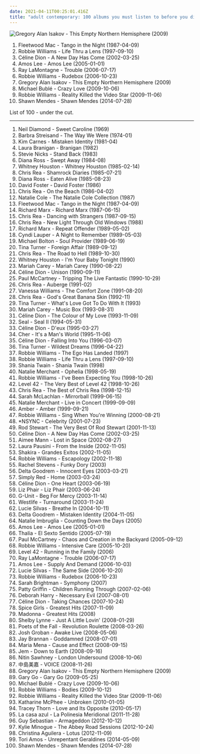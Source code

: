 ```yaml
---
date: 2021-04-11T00:25:01.416Z
title: "adult contemporary: 100 albums you must listen to before you die"
---
```

![Gregory Alan Isakov - This Empty Northern Hemisphere (2009)](http://coverartarchive.org/release/a9f1fa02-8290-449a-95ee-e88c53a3e60b/13153183313-500.jpg "Gregory Alan Isakov - This Empty Northern Hemisphere (2009)")
<ol class="albums">
<li data-cover="http://coverartarchive.org/release/ad3f2bf7-90d0-375f-aae1-9e49c1a7d93f/16482357177-500.jpg" data-tags="80s, classic rock" role="button">Fleetwood Mac - Tango in the Night (1987-04-09)</li>
<li data-cover="https://img.discogs.com/srk4VKwvLYZHsdluO_-5sOpdufc=/fit-in/600x611/filters:strip_icc():format(jpeg):mode_rgb():quality(90)/discogs-images/R-14621763-1578342628-8323.jpeg.jpg" data-tags="pop, rock, britpop, british" role="button">Robbie Williams - Life Thru a Lens (1997-09-10)</li>
<li data-cover="https://img.discogs.com/_rd-VQ24XDQKDNOWoc9Y_TdShuI=/fit-in/450x467/filters:strip_icc():format(jpeg):mode_rgb():quality(90)/discogs-images/R-2583660-1420114474-5047.jpeg.jpg" data-tags="celine dion, pop" role="button">Céline Dion - A New Day Has Come (2002-03-25)</li>
<li data-cover="http://coverartarchive.org/release/21a61aea-caa7-4f5c-887e-960a0a479bbd/19505380379-500.jpg" data-tags="soul" role="button">Amos Lee - Amos Lee (2005-01-01)</li>
<li data-cover="https://img.discogs.com/2mMumTyeU5d-Bdf0Jkgc-viD1tU=/fit-in/600x600/filters:strip_icc():format(jpeg):mode_rgb():quality(90)/discogs-images/R-888713-1536068445-2270.jpeg.jpg" data-tags="folk" role="button">Ray LaMontagne - Trouble (2006-07-17)</li>
<li data-cover="http://coverartarchive.org/release/28a2bfa0-6cf7-4854-93f1-e5a06de9162d/5907595639-500.jpg" data-tags="pop" role="button">Robbie Williams - Rudebox (2006-10-23)</li>
<li data-cover="http://coverartarchive.org/release/a9f1fa02-8290-449a-95ee-e88c53a3e60b/13153183313-500.jpg" data-tags="rock, singer-songwriter, acoustic, americana, adult contemporary, folk rock, singer/songwriter, gregory alan isakov" role="button">Gregory Alan Isakov - This Empty Northern Hemisphere (2009)</li>
<li data-cover="http://coverartarchive.org/release/6430856a-c1dd-3a18-8733-0c93aec06244/14300032035-500.jpg" data-tags="jazz" role="button">Michael Bublé - Crazy Love (2009-10-06)</li>
<li data-cover="http://coverartarchive.org/release/e15f9b62-f46a-40f5-8e5f-ba52f0bc382a/2688225539-500.jpg" data-tags="british, pop, britpop" role="button">Robbie Williams - Reality Killed the Video Star (2009-11-06)</li>
<li data-cover="http://coverartarchive.org/release/c089a4bd-dfc4-4583-a381-2c4b4541808d/10650592968-500.jpg" data-tags="pop" role="button">Shawn Mendes - Shawn Mendes (2014-07-28)</li>
</ol>
List of 100 - under the cut.
<!-- more -->

_________________

<ol class="albums">
<li data-cover="http://coverartarchive.org/release/7a436130-f945-42b2-93d0-1a9b9e3d6797/4732084267-500.jpg" data-tags="70s, vocalistas masculinos" role="button">
Neil Diamond - Sweet Caroline (1969)
</li>
<li data-cover="http://coverartarchive.org/release/297b5fd9-654c-3eb7-a41e-40fc4ae011c7/9800946084-500.jpg" data-tags="jazz, 70s, easy listening" role="button">
Barbra Streisand - The Way We Were (1974-01)
</li>
<li data-cover="http://coverartarchive.org/release/2e3ad57d-da42-489f-8032-8b4b2b63478b/24154851314-500.jpg" data-tags="80s" role="button">
Kim Carnes - Mistaken Identity (1981-04)
</li>
<li data-cover="https://img.discogs.com/XYc7LRuNKKYb1a9LAYBrPoQV-5Y=/fit-in/599x624/filters:strip_icc():format(jpeg):mode_rgb():quality(90)/discogs-images/R-5420332-1392910932-5689.jpeg.jpg" data-tags="pop, 80s, dance, new wave, female vocalist" role="button">
Laura Branigan - Branigan (1982)
</li>
<li data-cover="http://coverartarchive.org/release/d67f9f62-a876-4af8-9c77-0940a6a06146/27392038245-500.jpg" data-tags="80s, female vocalists, adult contemporary, aor" role="button">
Stevie Nicks - Stand Back (1983)
</li>
<li data-cover="https://img.discogs.com/es5kiLbjpBMJspxbK5N8fRWITvg=/fit-in/524x480/filters:strip_icc():format(jpeg):mode_rgb():quality(90)/discogs-images/R-536506-1299599107.jpeg.jpg" data-tags="female vocalists" role="button">
Diana Ross - Swept Away (1984-08)
</li>
<li data-cover="http://coverartarchive.org/release/3811a110-cce0-4ddd-b52f-e12c50190783/1647997357-500.jpg" data-tags="80s, pop, soul, rnb, whitney houston, female vocalists" role="button">
Whitney Houston - Whitney Houston (1985-02-14)
</li>
<li data-cover="http://coverartarchive.org/release/c2fa8fd0-c101-39b6-8229-8270fb074126/6193085847-500.jpg" data-tags="soft rock, aor, adult contemporary, blues rock" role="button">
Chris Rea - Shamrock Diaries (1985-07-21)
</li>
<li data-cover="https://img.discogs.com/es5kiLbjpBMJspxbK5N8fRWITvg=/fit-in/524x480/filters:strip_icc():format(jpeg):mode_rgb():quality(90)/discogs-images/R-536506-1299599107.jpeg.jpg" data-tags="80s, bee gees, bee gees cover, vanalles" role="button">
Diana Ross - Eaten Alive (1985-08-23)
</li>
<li data-cover="http://coverartarchive.org/release/ddca2d68-47e2-4235-9ecc-45f7348b20a3/13758489426-500.jpg" data-tags="80s, adult contemporary, songwriter, aor, composer, west coast, david foster, back in the day fav albums" role="button">
David Foster - David Foster (1986)
</li>
<li data-cover="http://coverartarchive.org/release/b5df207c-87eb-383b-9e19-7db601e4a44c/3479880167-500.jpg" data-tags="soft rock, aor, adult contemporary, blues rock" role="button">
Chris Rea - On the Beach (1986-04-02)
</li>
<li data-cover="http://coverartarchive.org/release/4f284766-1ad2-46ab-8cd9-6b5a1f7d2f2a/1279641724-500.jpg" data-tags="female vocalists, jazz" role="button">
Natalie Cole - The Natalie Cole Collection (1987)
</li>
<li data-cover="http://coverartarchive.org/release/ad3f2bf7-90d0-375f-aae1-9e49c1a7d93f/16482357177-500.jpg" data-tags="80s, classic rock" role="button">
Fleetwood Mac - Tango in the Night (1987-04-09)
</li>
<li data-cover="https://img.discogs.com/q-egR2p92mvjHZpRILKJqXJZkEU=/fit-in/600x450/filters:strip_icc():format(jpeg):mode_rgb():quality(90)/discogs-images/R-12277460-1566069557-3133.jpeg.jpg" data-tags="soul, 80s, soft rock, adult contemporary, aor, 80s-90s pop, my fav songs, richard marx" role="button">
Richard Marx - Richard Marx (1987-06-15)
</li>
<li data-cover="http://coverartarchive.org/release/532539a2-d882-4511-a458-8c25a63ca3f3/12684262889-500.jpg" data-tags="soft rock, aor, adult contemporary, blues rock" role="button">
Chris Rea - Dancing with Strangers (1987-09-15)
</li>
<li data-cover="https://img.discogs.com/S3iViJFV1f90nU_Bygin0zHI8lQ=/fit-in/299x300/filters:strip_icc():format(jpeg):mode_rgb():quality(90)/discogs-images/R-10057567-1490879704-3159.jpeg.jpg" data-tags="soft rock, adult contemporary, aor, blues rock" role="button">
Chris Rea - New Light Through Old Windows (1988)
</li>
<li data-cover="https://img.discogs.com/Y9Q2t4U5jwPJRmfmVXG1WL_7s50=/fit-in/600x602/filters:strip_icc():format(jpeg):mode_rgb():quality(90)/discogs-images/R-830792-1193871077.jpeg.jpg" data-tags="80s" role="button">
Richard Marx - Repeat Offender (1989-05-02)
</li>
<li data-cover="http://coverartarchive.org/release/dbc74bd6-2a7a-4b34-a395-a20edd274c9b/7107782697-500.jpg" data-tags="80s" role="button">
Cyndi Lauper - A Night to Remember (1989-05-03)
</li>
<li data-cover="http://coverartarchive.org/release/6b22a882-6469-4cde-be12-47352a1ad8c8/11409302751-500.jpg" data-tags="michael bolton" role="button">
Michael Bolton - Soul Provider (1989-06-19)
</li>
<li data-cover="https://img.discogs.com/FfdYLK524D44dL2M_OzZmDqFCfk=/fit-in/220x220/filters:strip_icc():format(jpeg):mode_rgb():quality(90)/discogs-images/R-11029778-1549220819-1601.jpeg.jpg" data-tags="rock, 80s" role="button">
Tina Turner - Foreign Affair (1989-09-12)
</li>
<li data-cover="http://coverartarchive.org/release/4b0bcf5d-9d9e-3835-8f61-63464010b66e/3100610198-500.jpg" data-tags="soft rock, aor, rock, adult contemporary, blues rock, chris rea" role="button">
Chris Rea - The Road to Hell (1989-10-30)
</li>
<li data-cover="https://img.discogs.com/70tdQwvfeU2pZ0IFUZl1avPmEsg=/fit-in/358x358/filters:strip_icc():format(jpeg):mode_rgb():quality(90)/discogs-images/R-3399575-1394053755-6564.jpeg.jpg" data-tags="pop, soul, 90s, rnb, female vocalist" role="button">
Whitney Houston - I'm Your Baby Tonight (1990)
</li>
<li data-cover="http://coverartarchive.org/release/698fa1f0-6e8c-42a0-a1dd-9558d0d521ee/1637729272-500.jpg" data-tags="pop" role="button">
Mariah Carey - Mariah Carey (1990-08-22)
</li>
<li data-cover="http://coverartarchive.org/release/9a616f50-ae3e-3183-b377-35916776671c/5958343513-500.jpg" data-tags="pop, 90s" role="button">
Céline Dion - Unison (1990-09-11)
</li>
<li data-cover="http://coverartarchive.org/release/7cb504af-43bd-4316-9b66-cba81899e5bb/1887783064-500.jpg" data-tags="classic rock, pop, rock, british, singer-songwriter, pop rock, soft rock, adult contemporary, 90s, live, rock n roll, stonedbeat, lite rock, beatles cover song" role="button">
Paul McCartney - Tripping The Live Fantastic (1990-10-29)
</li>
<li data-cover="https://img.discogs.com/dTZjgdbyZ8iOLQOFoy_2o0gEIqU=/fit-in/480x480/filters:strip_icc():format(jpeg):mode_rgb():quality(90)/discogs-images/R-827610-1163238449.jpeg.jpg" data-tags="blues rock, soft rock, aor, adult contemporary, 90s" role="button">
Chris Rea - Auberge (1991-02)
</li>
<li data-cover="http://coverartarchive.org/release/8e287f1d-6a36-4446-816a-d028bb19018c/24708246922-500.jpg" data-tags="female vocalists, 90s, rnb" role="button">
Vanessa Williams - The Comfort Zone (1991-08-20)
</li>
<li data-cover="http://coverartarchive.org/release/8bf23fbc-43e7-4bb7-a7d4-2b713fd16790/15067590439-500.jpg" data-tags="soft rock, adult contemporary, aor, blues rock" role="button">
Chris Rea - God's Great Banana Skin (1992-11)
</li>
<li data-cover="http://coverartarchive.org/release/e4d95059-df27-42bd-ac8f-7c5bf82e6aca/13886547423-500.jpg" data-tags="tina turner" role="button">
Tina Turner - What's Love Got To Do With It (1993)
</li>
<li data-cover="https://img.discogs.com/id7XfozWlsvLSVoXasd0F9FUYmQ=/fit-in/600x601/filters:strip_icc():format(jpeg):mode_rgb():quality(90)/discogs-images/R-13151930-1548959241-1212.jpeg.jpg" data-tags="pop" role="button">
Mariah Carey - Music Box (1993-08-31)
</li>
<li data-cover="http://coverartarchive.org/release/ce3fbc7a-7725-4235-8c92-1bbe856da295/8343736087-500.jpg" data-tags="pop, celine dion" role="button">
Céline Dion - The Colour of My Love (1993-11-09)
</li>
<li data-cover="http://coverartarchive.org/release/d61cc3bc-678c-4a7e-b6bb-a7663971c1ad/15863460281-500.jpg" data-tags="seal" role="button">
Seal - Seal II (1994-05-31)
</li>
<li data-cover="https://img.discogs.com/8TjvoPNbPlwQ3CyeM8i16u-Ec4k=/fit-in/600x473/filters:strip_icc():format(jpeg):mode_rgb():quality(90)/discogs-images/R-1231195-1374046614-3279.jpeg.jpg" data-tags="pop, francophone, french 1995" role="button">
Céline Dion - D'eux (1995-03-27)
</li>
<li data-cover="http://coverartarchive.org/release/e4e7db8a-2622-47d3-80a5-91534d523ac5/16429545666-500.jpg" data-tags="pop, rock" role="button">
Cher - It's a Man's World (1995-11-06)
</li>
<li data-cover="https://img.discogs.com/BtszspByQCZTXl0NJT69C_iwdr0=/fit-in/500x500/filters:strip_icc():format(jpeg):mode_rgb():quality(90)/discogs-images/R-1916821-1252274130.jpeg.jpg" data-tags="celine dion, pop" role="button">
Céline Dion - Falling Into You (1996-03-07)
</li>
<li data-cover="https://img.discogs.com/58xnvTHhlPW9ok9JHGV4kHNU6YM=/fit-in/600x611/filters:strip_icc():format(jpeg):mode_rgb():quality(90)/discogs-images/R-8589887-1466105259-4798.jpeg.jpg" data-tags="tina turner" role="button">
Tina Turner - Wildest Dreams (1996-04-22)
</li>
<li data-cover="http://coverartarchive.org/release/3852304a-41d1-4639-bab9-abb606c33c75/3031192753-500.jpg" data-tags="pop, alternative, britpop, rock" role="button">
Robbie Williams - The Ego Has Landed (1997)
</li>
<li data-cover="https://img.discogs.com/srk4VKwvLYZHsdluO_-5sOpdufc=/fit-in/600x611/filters:strip_icc():format(jpeg):mode_rgb():quality(90)/discogs-images/R-14621763-1578342628-8323.jpeg.jpg" data-tags="pop, rock, britpop, british" role="button">
Robbie Williams - Life Thru a Lens (1997-09-10)
</li>
<li data-cover="https://img.discogs.com/eg6Wh1EYgRre6bpFJviJLuwereg=/fit-in/600x600/filters:strip_icc():format(jpeg):mode_rgb():quality(90)/discogs-images/R-4312586-1410062256-3241.jpeg.jpg" data-tags="pop, rock, country, pop rock, adult contemporary, canadian, 90s, female vocalist, classic country, country rock, contemporary country, shania twain, twain, new traditionalist country, crime of the century, there goes the neighborhood, forget me, you lay a whole lot of love on me, dance with the one that brought you, stil under the weather, god aint gonna getcha for that, when he leaves you, hi love your mucik" role="button">
Shania Twain - Shania Twain (1998)
</li>
<li data-cover="http://coverartarchive.org/release/507eae8c-474f-45d5-b4fc-8723b4a7675b/3263480220-500.jpg" data-tags="female vocalists" role="button">
Natalie Merchant - Ophelia (1998-05-19)
</li>
<li data-cover="http://coverartarchive.org/release/97242b22-9778-4864-920b-3dfc4c104036/15402431156-500.jpg" data-tags="pop, britpop" role="button">
Robbie Williams - I've Been Expecting You (1998-10-26)
</li>
<li data-cover="http://coverartarchive.org/release/4498095f-3750-4d31-938e-486fe163de0a/7037698301-500.jpg" data-tags="rock, 80s" role="button">
Level 42 - The Very Best of Level 42 (1998-10-26)
</li>
<li data-cover="https://img.discogs.com/EojbgTQjh59mQVDl2wvOHUZ0Q5Y=/fit-in/600x595/filters:strip_icc():format(jpeg):mode_rgb():quality(90)/discogs-images/R-7218691-1589987265-7796.jpeg.jpg" data-tags="soft rock, blues rock, adult contemporary, aor, chris rea" role="button">
Chris Rea - The Best of Chris Rea (1998-12-15)
</li>
<li data-cover="http://coverartarchive.org/release/a5229267-6d95-4491-9274-2f887c9acaa0/979270452-500.jpg" data-tags="live" role="button">
Sarah McLachlan - Mirrorball (1999-06-15)
</li>
<li data-cover="http://coverartarchive.org/release/e1d607b2-ad38-4f58-9e3f-0213aeffbfe4/25840389293-500.jpg" data-tags="live" role="button">
Natalie Merchant - Live in Concert (1999-09-09)
</li>
<li data-cover="https://img.discogs.com/_lgzgLZX-6Eus78dBrt0h-_g19w=/fit-in/600x659/filters:strip_icc():format(jpeg):mode_rgb():quality(90)/discogs-images/R-1357250-1538833078-2334.jpeg.jpg" data-tags="pop, female vocalists, dance-pop, adult contemporary, house, eurodance, love songs, freestyle, classic freestyle" role="button">
Amber - Amber (1999-09-21)
</li>
<li data-cover="http://coverartarchive.org/release/b85f3519-c771-3267-92c0-cf509db2eba0/2454107403-500.jpg" data-tags="pop" role="button">
Robbie Williams - Sing When You're Winning (2000-08-21)
</li>
<li data-cover="https://img.discogs.com/9APtNKpXs3mJWflAiQeZbJJSmyI=/fit-in/600x687/filters:strip_icc():format(jpeg):mode_rgb():quality(90)/discogs-images/R-7232808-1450003956-2682.jpeg.jpg" data-tags="pop" role="button">
*NSYNC - Celebrity (2001-07-23)
</li>
<li data-cover="http://coverartarchive.org/release/a47c5bce-aef5-4c10-991f-9c588240e071/22069904711-500.jpg" data-tags="rod stewart, rock, soft rock" role="button">
Rod Stewart - The Very Best Of Rod Stewart (2001-11-13)
</li>
<li data-cover="https://img.discogs.com/_rd-VQ24XDQKDNOWoc9Y_TdShuI=/fit-in/450x467/filters:strip_icc():format(jpeg):mode_rgb():quality(90)/discogs-images/R-2583660-1420114474-5047.jpeg.jpg" data-tags="celine dion, pop" role="button">
Céline Dion - A New Day Has Come (2002-03-25)
</li>
<li data-cover="http://coverartarchive.org/release/8fc6366c-ad31-4825-80b0-b2830ba9712b/10272280281-500.jpg" data-tags="singer-songwriter, female vocalists" role="button">
Aimee Mann - Lost in Space (2002-08-27)
</li>
<li data-cover="https://via.placeholder.com/450" data-tags="pop" role="button">
Laura Pausini - From the Inside (2002-11-05)
</li>
<li data-cover="http://coverartarchive.org/release/15483097-3a69-3b70-ae4a-40ca82156c27/7143040493-500.jpg" data-tags="latin, shakira, pop" role="button">
Shakira - Grandes Exitos (2002-11-05)
</li>
<li data-cover="http://coverartarchive.org/release/4af3d5df-674c-3d37-903c-b9ced24d5c3a/21168360245-500.jpg" data-tags="pop, robbie williams" role="button">
Robbie Williams - Escapology (2002-11-18)
</li>
<li data-cover="http://coverartarchive.org/release/ea0da652-0f59-43cf-83e4-a03034bcf90e/7777312097-500.jpg" data-tags="pop" role="button">
Rachel Stevens - Funky Dory (2003)
</li>
<li data-cover="http://coverartarchive.org/release/51f33fb9-1569-49f7-9ca0-147fdc835ac5/12666898701-500.jpg" data-tags="pop" role="button">
Delta Goodrem - Innocent Eyes (2003-03-21)
</li>
<li data-cover="https://img.discogs.com/on7vn4BaRhJvJuJAC_hFod-nHno=/fit-in/600x597/filters:strip_icc():format(jpeg):mode_rgb():quality(90)/discogs-images/R-14554335-1576955367-5851.png.jpg" data-tags="pop" role="button">
Simply Red - Home (2003-03-24)
</li>
<li data-cover="http://coverartarchive.org/release/dfccb3f6-45d0-4467-8ef6-c5d7ef24c3bb/12077368805-500.jpg" data-tags="pop" role="button">
Céline Dion - One Heart (2003-06-19)
</li>
<li data-cover="https://img.discogs.com/LWJ-AKum2NOXPYjc0WBwPF-S9GM=/fit-in/300x300/filters:strip_icc():format(jpeg):mode_rgb():quality(90)/discogs-images/R-1966844-1330288157.jpeg.jpg" data-tags="rock" role="button">
Liz Phair - Liz Phair (2003-06-24)
</li>
<li data-cover="https://img.discogs.com/0GRKX6vZKxmykt49aVPTcsro_F4=/fit-in/300x298/filters:strip_icc():format(jpeg):mode_rgb():quality(90)/discogs-images/R-1963323-1255339548.jpeg.jpg" data-tags="rap, g-unit" role="button">
G-Unit - Beg For Mercy (2003-11-14)
</li>
<li data-cover="http://coverartarchive.org/release/524f982f-8870-4893-b4bc-878ff99577c7/11516428847-500.jpg" data-tags="pop, boy band, male vocalist, turnaround" role="button">
Westlife - Turnaround (2003-11-24)
</li>
<li data-cover="http://coverartarchive.org/release/daec735c-6a05-4174-a0e5-413dcec49335/22429537977-500.jpg" data-tags="pop, female vocalists" role="button">
Lucie Silvas - Breathe In (2004-10-11)
</li>
<li data-cover="http://coverartarchive.org/release/8d02d3d4-803a-44d5-8332-0a54ac9b818d/19088644117-500.jpg" data-tags="pop" role="button">
Delta Goodrem - Mistaken Identity (2004-11-05)
</li>
<li data-cover="https://img.discogs.com/gWFyjWkLviBQ9l-TDlEN58Gw2hk=/fit-in/455x455/filters:strip_icc():format(jpeg):mode_rgb():quality(90)/discogs-images/R-2659818-1295384136.jpeg.jpg" data-tags="pop, female vocalists" role="button">
Natalie Imbruglia - Counting Down the Days (2005)
</li>
<li data-cover="http://coverartarchive.org/release/21a61aea-caa7-4f5c-887e-960a0a479bbd/19505380379-500.jpg" data-tags="soul" role="button">
Amos Lee - Amos Lee (2005-01-01)
</li>
<li data-cover="http://coverartarchive.org/release/2be4f350-cddb-4a5e-91ee-4a2b012e6f25/20132670831-500.jpg" data-tags="latin pop, thalia" role="button">
Thalía - El Sexto Sentido (2005-07-19)
</li>
<li data-cover="https://img.discogs.com/NRJjEBPolQOB0FAThgshHsBaIhs=/fit-in/600x525/filters:strip_icc():format(jpeg):mode_rgb():quality(90)/discogs-images/R-749930-1578484299-3370.jpeg.jpg" data-tags="classic rock, rock, 00s" role="button">
Paul McCartney - Chaos and Creation in the Backyard (2005-09-12)
</li>
<li data-cover="http://coverartarchive.org/release/d304d0ae-4937-30a9-9ea7-656a8d92860b/1413448182-500.jpg" data-tags="pop, robbie williams" role="button">
Robbie Williams - Intensive Care (2005-10-20)
</li>
<li data-cover="https://img.discogs.com/hMXJOa44JIoDclRtq6-TdMIuw3Q=/fit-in/200x201/filters:strip_icc():format(jpeg):mode_rgb():quality(90)/discogs-images/R-147934-1107454472.jpg.jpg" data-tags="80s, new wave, pop" role="button">
Level 42 - Running in the Family (2006)
</li>
<li data-cover="https://img.discogs.com/2mMumTyeU5d-Bdf0Jkgc-viD1tU=/fit-in/600x600/filters:strip_icc():format(jpeg):mode_rgb():quality(90)/discogs-images/R-888713-1536068445-2270.jpeg.jpg" data-tags="folk" role="button">
Ray LaMontagne - Trouble (2006-07-17)
</li>
<li data-cover="http://coverartarchive.org/release/d101cc11-75e6-440e-a4c7-a074e6aadc55/13691038880-500.jpg" data-tags="folk" role="button">
Amos Lee - Supply And Demand (2006-10-03)
</li>
<li data-cover="http://coverartarchive.org/release/3f9aecbc-ec6b-4d6d-9403-78db49dd78a7/22429511620-500.jpg" data-tags="pop, female vocalists" role="button">
Lucie Silvas - The Same Side (2006-10-20)
</li>
<li data-cover="http://coverartarchive.org/release/28a2bfa0-6cf7-4854-93f1-e5a06de9162d/5907595639-500.jpg" data-tags="pop" role="button">
Robbie Williams - Rudebox (2006-10-23)
</li>
<li data-cover="https://img.discogs.com/yN1TDls6ZCOnqUGsiJ48a5Yfk2w=/fit-in/600x600/filters:strip_icc():format(jpeg):mode_rgb():quality(90)/discogs-images/R-1393131-1523761238-6659.jpeg.jpg" data-tags="opera, female vocalist, classical symphony, sarah brightman" role="button">
Sarah Brightman - Symphony (2007)
</li>
<li data-cover="https://img.discogs.com/XYUEMGGOh9c_4P8lYcnK0POENaU=/fit-in/600x537/filters:strip_icc():format(jpeg):mode_rgb():quality(90)/discogs-images/R-1163735-1270405807.jpeg.jpg" data-tags="singer-songwriter" role="button">
Patty Griffin - Children Running Through (2007-02-06)
</li>
<li data-cover="https://img.discogs.com/0UT5qmArbDWER2OTdO4hxKty5CM=/fit-in/600x609/filters:strip_icc():format(jpeg):mode_rgb():quality(90)/discogs-images/R-777567-1545068952-9160.jpeg.jpg" data-tags="rock, alternative, female vocalists, singer-songwriter, new wave, adult contemporary, american, mellow, 00s, deborah harry" role="button">
Deborah Harry - Necessary Evil (2007-08-01)
</li>
<li data-cover="http://coverartarchive.org/release/9930caff-f7aa-4cd2-a463-481dbafbd42d/12077694653-500.jpg" data-tags="pop" role="button">
Céline Dion - Taking Chances (2007-10-24)
</li>
<li data-cover="https://img.discogs.com/K3-FiQw9ClJl6OpfaRahc6UisAY=/fit-in/600x600/filters:strip_icc():format(jpeg):mode_rgb():quality(90)/discogs-images/R-2158915-1267188271.jpeg.jpg" data-tags="pop" role="button">
Spice Girls - Greatest Hits (2007-11-09)
</li>
<li data-cover="http://coverartarchive.org/release/71a391ea-efa2-4541-aad6-168effe7efcc/8315863052-500.jpg" data-tags="80s, adult contemporary, madonna" role="button">
Madonna - Greatest Hits (2008)
</li>
<li data-cover="https://img.discogs.com/e_aUnrH26XrK8n1DK7nyUEMbvMo=/fit-in/400x354/filters:strip_icc():format(jpeg):mode_rgb():quality(90)/discogs-images/R-10931451-1587569547-4653.jpeg.jpg" data-tags="dusty springfield" role="button">
Shelby Lynne - Just A Little Lovin' (2008-01-29)
</li>
<li data-cover="http://coverartarchive.org/release/2c541cf3-5a6c-4c9c-ae19-2136ea1d7430/5341126773-500.jpg" data-tags="rock, alternative rock" role="button">
Poets of the Fall - Revolution Roulette (2008-03-26)
</li>
<li data-cover="https://img.discogs.com/u6T-F9Qb9UjVsaZkMJylVS3BQ40=/fit-in/600x595/filters:strip_icc():format(jpeg):mode_rgb():quality(90)/discogs-images/R-13949536-1564723690-3863.jpeg.jpg" data-tags="vocal, easy listening, adult contemporary, romantic, reflective, passionate, literate, dramatic, bittersweet, elegant, yearning, sophisticated, sunday afternoon, sentimental, elaborate, refined, stylish, theatrical, restrained, romantic evening, vocal pop, euro-pop, classical pop, dinner ambiance" role="button">
Josh Groban - Awake Live (2008-05-06)
</li>
<li data-cover="https://via.placeholder.com/450" data-tags="acoustic, male vocalists" role="button">
Jay Brannan - Goddamned (2008-07-01)
</li>
<li data-cover="https://img.discogs.com/PtfFdsSyrGOfBoU6h88Gc9xlswk=/fit-in/600x600/filters:strip_icc():format(jpeg):mode_rgb():quality(90)/discogs-images/R-11388937-1515433822-4661.jpeg.jpg" data-tags="female vocalists, pop" role="button">
Maria Mena - Cause and Effect (2008-09-15)
</li>
<li data-cover="http://coverartarchive.org/release/84ebfb84-ef67-429a-abcf-ed356cf1f9bb/17209999101-500.jpg" data-tags="female vocalists, jem" role="button">
Jem - Down to Earth (2008-09-16)
</li>
<li data-cover="https://img.discogs.com/tyHJKOgZTW9-8ttNgrvFcgnNsTo=/fit-in/387x347/filters:strip_icc():format(jpeg):mode_rgb():quality(90)/discogs-images/R-1734221-1239919082.jpeg.jpg" data-tags="electronic, alternative, downtempo, adult contemporary, trip hop, world fusion" role="button">
Nitin Sawhney - London Undersound (2008-10-06)
</li>
<li data-cover="https://via.placeholder.com/450" data-tags="j-pop" role="button">
中島美嘉 - VOICE (2008-11-26)
</li>
<li data-cover="http://coverartarchive.org/release/a9f1fa02-8290-449a-95ee-e88c53a3e60b/13153183313-500.jpg" data-tags="rock, singer-songwriter, acoustic, americana, adult contemporary, folk rock, singer/songwriter, gregory alan isakov" role="button">
Gregory Alan Isakov - This Empty Northern Hemisphere (2009)
</li>
<li data-cover="http://coverartarchive.org/release/6aa055b1-051e-42e2-8782-65d25013e48d/12504569177-500.jpg" data-tags="pop, rock, british, happy, summer" role="button">
Gary Go - Gary Go (2009-05-25)
</li>
<li data-cover="http://coverartarchive.org/release/6430856a-c1dd-3a18-8733-0c93aec06244/14300032035-500.jpg" data-tags="jazz" role="button">
Michael Bublé - Crazy Love (2009-10-06)
</li>
<li data-cover="https://img.discogs.com/W4khNoo90CadCiLmJK2Ef-xtYZ8=/fit-in/600x604/filters:strip_icc():format(jpeg):mode_rgb():quality(90)/discogs-images/R-1033179-1546903380-6137.jpeg.jpg" data-tags="alternative, alternative rock, indie rock" role="button">
Robbie Williams - Bodies (2009-10-12)
</li>
<li data-cover="http://coverartarchive.org/release/e15f9b62-f46a-40f5-8e5f-ba52f0bc382a/2688225539-500.jpg" data-tags="british, pop, britpop" role="button">
Robbie Williams - Reality Killed the Video Star (2009-11-06)
</li>
<li data-cover="http://coverartarchive.org/release/f085f135-424d-4604-b0f0-1070b08338d0/3772924938-500.jpg" data-tags="pop, female vocalists, 10s, american idol" role="button">
Katharine McPhee - Unbroken (2010-01-05)
</li>
<li data-cover="http://coverartarchive.org/release/a84b882c-f7ba-442f-96b0-57ccc2721dce/4081360239-500.jpg" data-tags="electronic, pop, alternative, female vocalists, downtempo, singer-songwriter, piano, easy listening, adult contemporary, guitar, lounge, mellow, melancholy, merge records, love and its opposite, strange feeling" role="button">
Tracey Thorn - Love and Its Opposite (2010-05-17)
</li>
<li data-cover="https://img.discogs.com/m52RBwS0XWmnCin9GwowZHB92_M=/fit-in/600x600/filters:strip_icc():format(jpeg):mode_rgb():quality(90)/discogs-images/R-3268808-1419614882-8378.jpeg.jpg" data-tags="disco, indie, pop, indie pop, twee, easy listening, soft rock, adult contemporary, latin, mellow, europop, orchestral pop, hipster, la casa azul, la polinesia meridional" role="button">
La casa azul - La Polinesia Meridional (2011-11-28)
</li>
<li data-cover="https://img.discogs.com/dEP66qlmpYvymM3JU05CALpZQXM=/fit-in/600x600/filters:strip_icc():format(jpeg):mode_rgb():quality(90)/discogs-images/R-4362473-1362857148-5501.jpeg.jpg" data-tags="pop, soul, pop rock, adult contemporary, r&b" role="button">
Guy Sebastian - Armageddon (2012-10-12)
</li>
<li data-cover="http://coverartarchive.org/release/58dd26d0-eb61-44ed-aa45-87863534ad05/10519592114-500.jpg" data-tags="pop, female vocalists" role="button">
Kylie Minogue - The Abbey Road Sessions (2012-10-24)
</li>
<li data-cover="https://img.discogs.com/W1QKfBWhr4kybspIn6bwlGH6emE=/fit-in/564x357/filters:strip_icc():format(jpeg):mode_rgb():quality(90)/discogs-images/R-8447266-1461780402-7633.jpeg.jpg" data-tags="pop" role="button">
Christina Aguilera - Lotus (2012-11-09)
</li>
<li data-cover="http://coverartarchive.org/release/fcd44a2b-3e3f-4e7f-8af2-e553fa6a603f/7296590031-500.jpg" data-tags="alternative pop" role="button">
Tori Amos - Unrepentant Geraldines (2014-05-09)
</li>
<li data-cover="http://coverartarchive.org/release/c089a4bd-dfc4-4583-a381-2c4b4541808d/10650592968-500.jpg" data-tags="pop" role="button">
Shawn Mendes - Shawn Mendes (2014-07-28)
</li>
</ol>